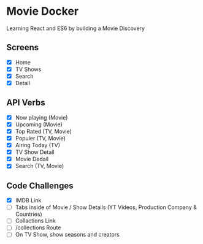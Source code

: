 # Movie Docker

Learning React and ES6 by building a Movie Discovery

## Screens

- [x] Home
- [x] TV Shows
- [x] Search
- [x] Detail

## API Verbs

- [x] Now playing (Movie)
- [x] Upcoming (Movie)
- [x] Top Rated (TV, Movie)
- [x] Populer (TV, Movie)
- [x] Airing Today (TV)
- [x] TV Show Detail
- [x] Movie Dedail
- [x] Search (TV, Movie)

## Code Challenges

- [x] IMDB Link
- [ ] Tabs inside of Movie / Show Details (YT Videos, Production Company & Countries)
- [ ] Collactions Link
- [ ] /collections Route
- [ ] On TV Show, show seasons and creators
